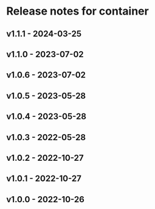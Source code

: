 # Release notes for container

## v1.1.1 - 2024-03-25

## v1.1.0 - 2023-07-02

## v1.0.6 - 2023-07-02

## v1.0.5 - 2023-05-28

## v1.0.4 - 2023-05-28

## v1.0.3 - 2022-05-28

## v1.0.2 - 2022-10-27

## v1.0.1 - 2022-10-27

## v1.0.0 - 2022-10-26
